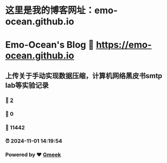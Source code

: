#  这里是我的博客网址：emo-ocean.github.io
# Emo-Ocean's Blog :link: https://emo-ocean.github.io 
## 上传关于手动实现数据压缩，计算机网络黑皮书smtp lab等实验记录
### :page_facing_up: [2](https://emo-ocean.github.io/tag.html) 
### :speech_balloon: 0 
### :hibiscus: 11442 
### :alarm_clock: 2024-11-01 14:19:54 
### Powered by :heart: [Gmeek](https://github.com/Meekdai/Gmeek)
